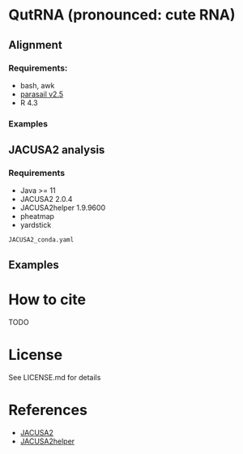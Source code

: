 # QutRNA (pronounced: cute RNA)

## Alignment

### Requirements:

* bash, awk
* [parasail v2.5](https://github.com/jeffdaily/parasail/archive/refs/tags/v2.5.tar.gz)
* R 4.3

### Examples

## JACUSA2 analysis

### Requirements

* Java >= 11
* JACUSA2 2.0.4
* JACUSA2helper 1.9.9600
* pheatmap
* yardstick

`JACUSA2_conda.yaml`

## Examples


# How to cite

TODO

# License

See LICENSE.md for details

# References

* [JACUSA2](https://github.com/dieterich-lab/JACUSA2)
* [JACUSA2helper](https://github.com/dieterich-lab/JACUSA2helper)
